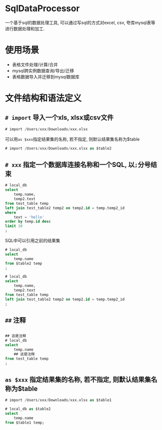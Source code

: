 # SqlDataProcessor

一个基于sql的数据处理工具, 可以通过写sql的方式对excel, csv, 夸库mysql表等进行数据处理和加工.

# 使用场景

* 表格文件处理/计算/合并
* mysql跨实例数据查询/导出/迁移
* 表格数据导入并迁移到mysql数据库

# 文件结构和语法定义

## `# import` 导入一个xls, xlsx或csv文件

```sql
# import /Users/xxx/Downloads/xxx.xlsx
```

可以用`as $xxx`指定结果集的名称, 若不指定, 则默认结果集名称为$table

```sql
# import /Users/xxx/Downloads/xxx.xlsx as $table2
```

## `# xxx` 指定一个数据库连接名称和一个SQL, 以`;`分号结束

```sql
# local_db
select
    temp.name,
    temp2.text
from test_table temp
left join test_table2 temp2 on temp2.id = temp.temp2_id
where
    text = 'hello'
order by temp.id desc
limit 10
;
```

SQL中可以引用之前的结果集

```sql
# local_db
select
    temp.name
from $table2 temp
;

# local_db
select
    temp.name,
    temp2.text
from test_table temp
left join test_table2 temp2 on temp2.id = temp.temp2_id
;
```

## `##` 注释

```sql

## 这是注释
# local_db
select
    temp.name
    ## 这是注释
from test_table temp
;
```

## `as $xxx` 指定结果集的名称, 若不指定, 则默认结果集名称为$table

```sql
# import /Users/xxx/Downloads/xxx.xlsx as $table1

# local_db as $table2
select
    temp.name
from $table1 temp;
```
